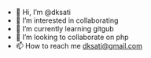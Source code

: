 - 👋 Hi, I’m @dksati
- 👀 I’m interested in collaborating
- 🌱 I’m currently learning gitgub
- 💞️ I’m looking to collaborate on php
- 📫 How to reach me dksati@gmail.com
<!---
dksati/dksati is a ✨ special ✨ repository because its `README.md` (this file) appears on your GitHub profile.
You can click the Preview link to take a look at your changes.
--->
